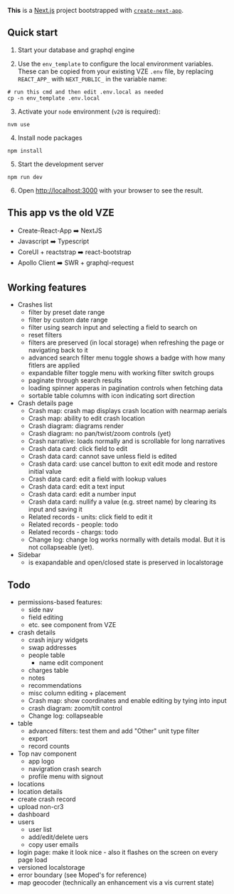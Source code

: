 **This** is a [Next.js](https://nextjs.org/) project bootstrapped with [`create-next-app`](https://github.com/vercel/next.js/tree/canary/packages/create-next-app).

## Quick start

1. Start your database and graphql engine

2. Use the `env_template` to configure the local environment variables. These can be copied from your existing VZE `.env` file, by replacing `REACT_APP_` with `NEXT_PUBLIC_` in the variable name:

```shell
# run this cmd and then edit .env.local as needed
cp -n env_template .env.local
```

3. Activate your `node` environment (`v20` is required):

```shell
nvm use
```

4. Install node packages

```
npm install
```

5. Start the development server

```shell
npm run dev
```

6. Open [http://localhost:3000](http://localhost:3000) with your browser to see the result.

## This app vs the old VZE

- Create-React-App ➡️ NextJS
- Javascript ➡️ Typescript
- CoreUI + reactstrap ➡️ react-bootstrap
- Apollo Client ➡️ SWR + graphql-request

## Working features

- Crashes list
  - filter by preset date range
  - filter by custom date range
  - filter using search input and selecting a field to search on
  - reset filters
  - filters are preserved (in local storage) when refreshing the page or navigating back to it
  - advanced search filter menu toggle shows a badge with how many fitlers are applied
  - expandable filter toggle menu with working filter switch groups
  - paginate through search results
  - loading spinner apperas in pagination controls when fetching data
  - sortable table columns with icon indicating sort direction
- Crash details page
  - Crash map: crash map displays crash location with nearmap aerials
  - Crash map: ability to edit crash location  
  - Crash diagram: diagrams render
  - Crash diagram: no pan/twist/zoom controls (yet)
  - Crash narrative: loads normally and is scrollable for long narratives
  - Crash data card: click field to edit
  - Crash data card: cannot save unless field is edited
  - Crash data card: use cancel button to exit edit mode and restore initial value
  - Crash data card: edit a field with lookup values
  - Crash data card: edit a text input
  - Crash data card: edit a number input
  - Crash data card: nullify a value (e.g. street name) by clearing its input and saving it
  - Related records - units: click field to edit it
  - Related records - people: todo
  - Related records - chargs: todo
  - Change log: change log works normally with details modal. But it is not collapseable (yet).
- Sidebar
  - is exapandable and open/closed state is preserved in localstorage


## Todo

- permissions-based features:
  - side nav
  - field editing
  - etc. see <Can/> component from VZE
- crash details
  - crash injury widgets
  - swap addresses
  - people table
    - name edit component
  - charges table
  - notes
  - recommendations
  - misc column editing + placement
  - Crash map: show coordinates and enable editing by tying into input
  - crash diagram: zoom/tilt control
  - Change log: collapseable
- table
  - advanced filters: test them and add "Other" unit type filter
  - export
  - record counts
- Top nav component
  - app logo
  - navigration crash search
  - profile menu with signout
- locations
- location details
- create crash record
- upload non-cr3
- dashboard
- users
  - user list
  - add/edit/delete uers
  - copy user emails
- login page: make it look nice - also it flashes on the screen on every page load
- versioned localstorage
- error boundary (see Moped's for reference)
- map geocoder (technically an enhancement vis a vis current state)
